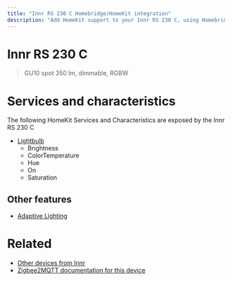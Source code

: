 ```yaml
---
title: "Innr RS 230 C Homebridge/HomeKit integration"
description: "Add HomeKit support to your Innr RS 230 C, using Homebridge, Zigbee2MQTT and homebridge-z2m."
---
```

<!---
This file has been GENERATED using src/docgen/docgen.ts
DO NOT EDIT THIS FILE MANUALLY!
-->
# Innr RS 230 C
> GU10 spot 350 lm, dimmable, RGBW


# Services and characteristics
The following HomeKit Services and Characteristics are exposed by
the Innr RS 230 C

* [Lightbulb](../../light.md)
  * Brightness
  * ColorTemperature
  * Hue
  * On
  * Saturation


## Other features
* [Adaptive Lighting](../../light.md)


# Related
* [Other devices from Innr](../index.md#innr)
* [Zigbee2MQTT documentation for this device](https://www.zigbee2mqtt.io/devices/RS_230_C.html)